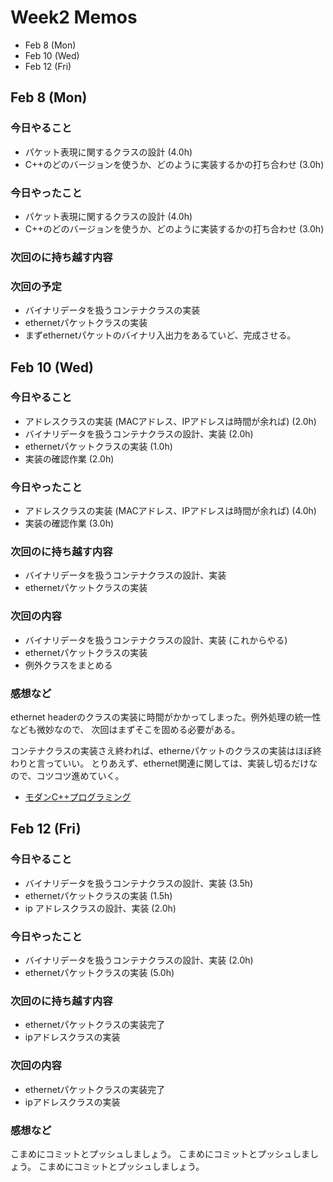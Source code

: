 



# Week2 Memos

 - Feb 8  (Mon) 
 - Feb 10 (Wed)
 - Feb 12 (Fri)



## Feb 8 (Mon)

### 今日やること

 - パケット表現に関するクラスの設計 (4.0h)
 - C++のどのバージョンを使うか、どのように実装するかの打ち合わせ (3.0h)

	
### 今日やったこと

 - パケット表現に関するクラスの設計 (4.0h)
 - C++のどのバージョンを使うか、どのように実装するかの打ち合わせ (3.0h)



### 次回のに持ち越す内容



### 次回の予定

 - バイナリデータを扱うコンテナクラスの実装
 - ethernetパケットクラスの実装
 - まずethernetパケットのバイナリ入出力をあるていど、完成させる。



## Feb 10 (Wed)

### 今日やること

 - アドレスクラスの実装 (MACアドレス、IPアドレスは時間が余れば) (2.0h)
 - バイナリデータを扱うコンテナクラスの設計、実装 (2.0h)
 - ethernetパケットクラスの実装 (1.0h)
 - 実装の確認作業 (2.0h) 


### 今日やったこと

 - アドレスクラスの実装 (MACアドレス、IPアドレスは時間が余れば) (4.0h)
 - 実装の確認作業 (3.0h) 


### 次回のに持ち越す内容

 - バイナリデータを扱うコンテナクラスの設計、実装 
 - ethernetパケットクラスの実装 



### 次回の内容

 - バイナリデータを扱うコンテナクラスの設計、実装 (これからやる)
 - ethernetパケットクラスの実装 
 - 例外クラスをまとめる



### 感想など

ethernet headerのクラスの実装に時間がかかってしまった。例外処理の統一性なども微妙なので、
次回はまずそこを固める必要がある。

コンテナクラスの実装さえ終われば、etherneパケットのクラスの実装はほぼ終わりと言っていい。
とりあえず、ethernet関連に関しては、実装し切るだけなので、コツコツ進めていく。


 - [モダンC++プログラミング](https://cybozu.atlassian.net/wiki/pages/viewpage.action?pageId=8159240#id-%E3%83%A2%E3%83%80%E3%83%B3C++%E3%83%97%E3%83%AD%E3%82%B0%E3%83%A9%E3%83%9F%E3%83%B3%E3%82%B0-%E4%BE%8B%E5%A4%96%E3%81%AE%E6%8A%95%E3%81%92%E6%96%B9%E3%80%81%E5%8F%97%E3%81%91%E5%8F%96%E3%82%8A%E6%96%B9)	



## Feb 12 (Fri)

### 今日やること

 - バイナリデータを扱うコンテナクラスの設計、実装 (3.5h)
 - ethernetパケットクラスの実装 (1.5h)
 - ip アドレスクラスの設計、実装 (2.0h) 


### 今日やったこと

 - バイナリデータを扱うコンテナクラスの設計、実装 (2.0h)
 - ethernetパケットクラスの実装 (5.0h)



### 次回のに持ち越す内容
 
 - ethernetパケットクラスの実装完了
 - ipアドレスクラスの実装


### 次回の内容

 - ethernetパケットクラスの実装完了
 - ipアドレスクラスの実装


### 感想など

こまめにコミットとプッシュしましょう。
こまめにコミットとプッシュしましょう。
こまめにコミットとプッシュしましょう。



